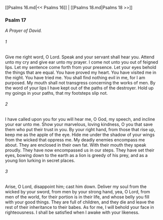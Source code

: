 [[Psalms 16.md|<< Psalms 16]]  |  [[Psalms 18.md|Psalms 18 >>]]

### Psalm 17

*A Prayer of David.*

###### 1
Give me right word, O Lord. Speak and your servant shall hear you. Attend unto my cry and give ear unto my prayer. I come not unto you out of feigned lips. Let my sentence come forth from your presence. Let your eyes behold the things that are equal. You have proved my heart. You have visited me in the night. You have tried me. You shall find nothing evil in me, for I am purposed. My mouth shall not transgress concerning the works of men. By the word of your lips I have kept out of the paths of the destroyer. Hold up my goings in your paths, that my footsteps slip not.

###### 2
I have called upon you for you will hear me, O God, my speech, and incline your ear unto me. Show your marvelous, loving kindness, O you that save them who put their trust in you. By your right hand, from those that rise up, keep me as the apple of the eye. Hide me under the shadow of your wings from the wicked that oppress me. My deadly enemies encompass me about. They are enclosed in their own fat. With their mouth they speak proudly. They have now encompassed us in our steps. They have set their eyes, bowing down to the earth as a lion is greedy of his prey, and as a young lion lurking in secret places.

###### 3
Arise, O Lord, disappoint him; cast him down. Deliver my soul from the wicked by your sword, from men by your strong hand, yea, O Lord, from men of the world, for their portion is in their life, and whose belly you fill with your good things. They are full of children, and they die and leave the rest of their inheritance to their babes. As for me, I will behold your face in righteousness. I shall be satisfied when I awake with your likeness.